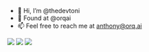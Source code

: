 - 👋 Hi, I’m @thedevtoni
- 👀 Found at @orqai
- 📫 Feel free to reach me at anthony@orq.ai

<!---
thedevtoni/thedevtoni is a ✨ special ✨ repository because its `README.md` (this file) appears on your GitHub profile.
You can click the Preview link to take a look at your changes.
--->

![](https://img.shields.io/badge/python-3670A0?logo=python&logoColor=ffdd54&style=flat)
![](https://img.shields.io/badge/typescript-%23007ACC.svg?logo=typescript&logoColor=white)
![](https://img.shields.io/badge/angular-%23DD0031.svg?logo=angular&logoColor=white)

